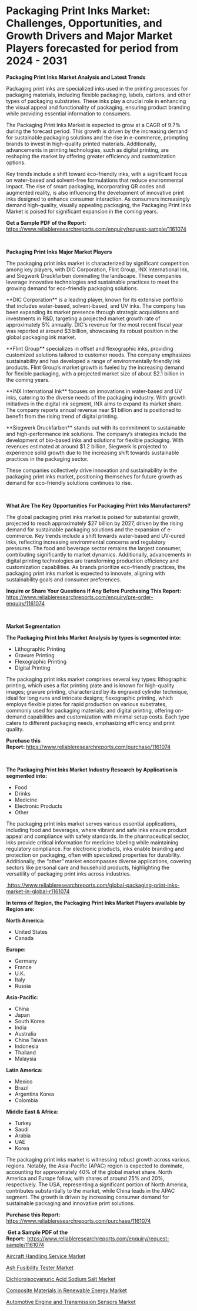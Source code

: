 <p><h1>Packaging Print Inks Market: Challenges, Opportunities, and Growth Drivers and Major Market Players forecasted for period from 2024 - 2031</h1></p><p><strong>Packaging Print Inks Market Analysis and Latest Trends</strong></p>
<p><p>Packaging print inks are specialized inks used in the printing processes for packaging materials, including flexible packaging, labels, cartons, and other types of packaging substrates. These inks play a crucial role in enhancing the visual appeal and functionality of packaging, ensuring product branding while providing essential information to consumers.</p><p>The Packaging Print Inks Market is expected to grow at a CAGR of 9.7% during the forecast period. This growth is driven by the increasing demand for sustainable packaging solutions and the rise in e-commerce, prompting brands to invest in high-quality printed materials. Additionally, advancements in printing technologies, such as digital printing, are reshaping the market by offering greater efficiency and customization options.</p><p>Key trends include a shift toward eco-friendly inks, with a significant focus on water-based and solvent-free formulations that reduce environmental impact. The rise of smart packaging, incorporating QR codes and augmented reality, is also influencing the development of innovative print inks designed to enhance consumer interaction. As consumers increasingly demand high-quality, visually appealing packaging, the Packaging Print Inks Market is poised for significant expansion in the coming years.</p></p>
<p><strong>Get a Sample PDF of the Report:&nbsp;</strong> <a href="https://www.reliableresearchreports.com/enquiry/request-sample/1161074?utm_campaign=11&utm_medium=2&utm_source=Github&utm_content=ia&utm_term=05122024&utm_id=packaging-print-inks">https://www.reliableresearchreports.com/enquiry/request-sample/1161074</a></p>
<p>&nbsp;</p>
<p><strong>Packaging Print Inks Major Market Players</strong></p>
<p><p>The packaging print inks market is characterized by significant competition among key players, with DIC Corporation, Flint Group, INX International Ink, and Siegwerk Druckfarben dominating the landscape. These companies leverage innovative technologies and sustainable practices to meet the growing demand for eco-friendly packaging solutions.</p><p>**DIC Corporation** is a leading player, known for its extensive portfolio that includes water-based, solvent-based, and UV inks. The company has been expanding its market presence through strategic acquisitions and investments in R&D, targeting a projected market growth rate of approximately 5% annually. DIC's revenue for the most recent fiscal year was reported at around $3 billion, showcasing its robust position in the global packaging ink market.</p><p>**Flint Group** specializes in offset and flexographic inks, providing customized solutions tailored to customer needs. The company emphasizes sustainability and has developed a range of environmentally friendly ink products. Flint Group’s market growth is fueled by the increasing demand for flexible packaging, with a projected market size of about $2.1 billion in the coming years.</p><p>**INX International Ink** focuses on innovations in water-based and UV inks, catering to the diverse needs of the packaging industry. With growth initiatives in the digital ink segment, INX aims to expand its market share. The company reports annual revenue near $1 billion and is positioned to benefit from the rising trend of digital printing.</p><p>**Siegwerk Druckfarben** stands out with its commitment to sustainable and high-performance ink solutions. The company’s strategies include the development of bio-based inks and solutions for flexible packaging. With revenues estimated at around $1.2 billion, Siegwerk is projected to experience solid growth due to the increasing shift towards sustainable practices in the packaging sector.</p><p>These companies collectively drive innovation and sustainability in the packaging print inks market, positioning themselves for future growth as demand for eco-friendly solutions continues to rise.</p></p>
<p>&nbsp;</p>
<p><strong>What Are The Key Opportunities For Packaging Print Inks Manufacturers?</strong></p>
<p><p>The global packaging print inks market is poised for substantial growth, projected to reach approximately $27 billion by 2027, driven by the rising demand for sustainable packaging solutions and the expansion of e-commerce. Key trends include a shift towards water-based and UV-cured inks, reflecting increasing environmental concerns and regulatory pressures. The food and beverage sector remains the largest consumer, contributing significantly to market dynamics. Additionally, advancements in digital printing technologies are transforming production efficiency and customization capabilities. As brands prioritize eco-friendly practices, the packaging print inks market is expected to innovate, aligning with sustainability goals and consumer preferences.</p></p>
<p><strong>Inquire or Share Your Questions If Any Before Purchasing This Report:</strong> <a href="https://www.reliableresearchreports.com/enquiry/pre-order-enquiry/1161074?utm_campaign=11&utm_medium=2&utm_source=Github&utm_content=ia&utm_term=05122024&utm_id=packaging-print-inks">https://www.reliableresearchreports.com/enquiry/pre-order-enquiry/1161074</a></p>
<p>&nbsp;</p>
<p><strong>Market Segmentation</strong></p>
<p><strong>The Packaging Print Inks Market Analysis by types is segmented into:</strong></p>
<p><ul><li>Lithographic Printing</li><li>Gravure Printing</li><li>Flexographic Printing</li><li>Digital Printing</li></ul></p>
<p><p>The packaging print inks market comprises several key types: lithographic printing, which uses a flat printing plate and is known for high-quality images; gravure printing, characterized by its engraved cylinder technique, ideal for long runs and intricate designs; flexographic printing, which employs flexible plates for rapid production on various substrates, commonly used for packaging materials; and digital printing, offering on-demand capabilities and customization with minimal setup costs. Each type caters to different packaging needs, emphasizing efficiency and print quality.</p></p>
<p><strong>Purchase this Report:&nbsp;</strong><a href="https://www.reliableresearchreports.com/purchase/1161074?utm_campaign=11&utm_medium=2&utm_source=Github&utm_content=ia&utm_term=05122024&utm_id=packaging-print-inks">https://www.reliableresearchreports.com/purchase/1161074</a></p>
<p>&nbsp;</p>
<p><strong>The Packaging Print Inks Market Industry Research by Application is segmented into:</strong></p>
<p><ul><li>Food</li><li>Drinks</li><li>Medicine</li><li>Electronic Products</li><li>Other</li></ul></p>
<p><p>The packaging print inks market serves various essential applications, including food and beverages, where vibrant and safe inks ensure product appeal and compliance with safety standards. In the pharmaceutical sector, inks provide critical information for medicine labeling while maintaining regulatory compliance. For electronic products, inks enable branding and protection on packaging, often with specialized properties for durability. Additionally, the “other” market encompasses diverse applications, covering sectors like personal care and household products, highlighting the versatility of packaging print inks across industries.</p></p>
<p><a href="https://www.reliableresearchreports.com/global-packaging-print-inks-market-in-global-r1161074?utm_campaign=11&utm_medium=2&utm_source=Github&utm_content=ia&utm_term=05122024&utm_id=packaging-print-inks">&nbsp;https://www.reliableresearchreports.com/global-packaging-print-inks-market-in-global-r1161074</a></p>
<p><strong>In terms of Region, the Packaging Print Inks Market Players available by Region are:</strong></p>
<p>
    <p> <strong> North America: </strong>
        <ul>
            <li>United States</li>
            <li>Canada</li>
        </ul>
        </p> 
    <p> <strong> Europe: </strong>
        <ul>
            <li>Germany</li>
            <li>France</li>
            <li>U.K.</li>
            <li>Italy</li>
            <li>Russia</li>
        </ul>
        </p> 
    <p> <strong> Asia-Pacific: </strong>
        <ul>
            <li>China</li>
            <li>Japan</li>
            <li>South Korea</li>
            <li>India</li>
            <li>Australia</li>
            <li>China Taiwan</li>
            <li>Indonesia</li>
            <li>Thailand</li>
            <li>Malaysia</li>
        </ul>
        </p> 
    <p> <strong> Latin America: </strong>
        <ul>
            <li>Mexico</li>
            <li>Brazil</li>
            <li>Argentina Korea</li>
            <li>Colombia</li>
        </ul>
        </p> 
    <p> <strong> Middle East & Africa: </strong>
        <ul>
            <li>Turkey</li>
            <li>Saudi</li>
            <li>Arabia</li>
            <li>UAE</li>
            <li>Korea</li>
        </ul>
    </p>
    </p>
<p><p>The packaging print inks market is witnessing robust growth across various regions. Notably, the Asia-Pacific (APAC) region is expected to dominate, accounting for approximately 40% of the global market share. North America and Europe follow, with shares of around 25% and 20%, respectively. The USA, representing a significant portion of North America, contributes substantially to the market, while China leads in the APAC segment. The growth is driven by increasing consumer demand for sustainable packaging and innovative print solutions.</p></p>
<p><strong>Purchase this Report: </strong><a href="https://www.reliableresearchreports.com/purchase/1161074?utm_campaign=11&utm_medium=2&utm_source=Github&utm_content=ia&utm_term=05122024&utm_id=packaging-print-inks">https://www.reliableresearchreports.com/purchase/1161074</a></p>
<p>&nbsp;<strong>Get a Sample PDF of the Report:&nbsp;&nbsp;</strong><a href="https://www.reliableresearchreports.com/enquiry/request-sample/1161074?utm_campaign=11&utm_medium=2&utm_source=Github&utm_content=ia&utm_term=05122024&utm_id=packaging-print-inks">https://www.reliableresearchreports.com/enquiry/request-sample/1161074</a></p>
<p><strong></strong></p>
<p><p><a href="https://github.com/ChiragRp1/Market-Research-Report-List-6/blob/main/aircraft-handling-service-market.md?utm_campaign=11&utm_medium=2&utm_source=Github&utm_content=ia&utm_term=05122024&utm_id=packaging-print-inks">Aircraft Handling Service Market</a></p><p><a href="https://issuu.com/reportprime-2/docs/ash-fusibility-tester-market-size-2030.pptx?utm_campaign=11&utm_medium=2&utm_source=Github&utm_content=ia&utm_term=05122024&utm_id=packaging-print-inks">Ash Fusibility Tester Market</a></p><p><a href="https://www.linkedin.com/pulse/comprehensive-assessment-globaldichloroisocyanuric-acid-somte?utm_campaign=11&utm_medium=2&utm_source=Github&utm_content=ia&utm_term=05122024&utm_id=packaging-print-inks">Dichloroisocyanuric Acid Sodium Salt Market</a></p><p><a href="https://www.linkedin.com/pulse/accurate-data-composite-materials-renewable-energy-market-size-jqlqe?utm_campaign=11&utm_medium=2&utm_source=Github&utm_content=ia&utm_term=05122024&utm_id=packaging-print-inks">Composite Materials in Renewable Energy Market</a></p><p><a href="https://github.com/ChiragRp1/Market-Research-Report-List-6/blob/main/automotive-engine-and-transmission-sensors-market.md?utm_campaign=11&utm_medium=2&utm_source=Github&utm_content=ia&utm_term=05122024&utm_id=packaging-print-inks">Automotive Engine and Transmission Sensors Market</a></p></p>